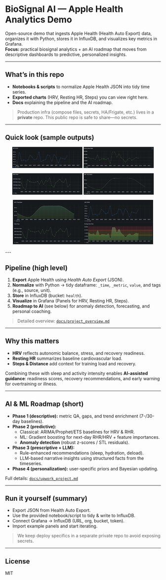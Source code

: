 # BioSignal AI — Apple Health Analytics Demo

Open-source demo that ingests Apple Health (Health Auto Export) data, organizes it with Python, stores it in InfluxDB, and visualizes key metrics in Grafana.  
**Focus:** practical biosignal analytics + an AI roadmap that moves from descriptive dashboards to predictive, personalized insights.

---

## What’s in this repo
- **Notebooks & scripts** to normalize Apple Health JSON into tidy time series.
- **Exported charts** (HRV, Resting HR, Steps) you can view right here.
- **Docs** explaining the pipeline and the AI roadmap.

> Production infra (compose files, secrets, HA/Frigate, etc.) lives in a **private** repo. This public repo is safe to share—no secrets.

---

## Quick look (sample outputs)

<p align="center">
  <img src="assets/HRV_SDNN.png" width="45%" />
  <img src="assets/Resting_Heart_Rate.png" width="45%" />
</p>
<p align="center">
  <img src="assets/Daily_Steps.png" width="45%" />
  <img src="assets/HRV_7_Dsy_Mean.png" width="45%" />
</p>
<p align="center">
  <img src="assets/dashboard.png" width="90%" />
  
</p>
---

## Pipeline (high level)

1. **Export** Apple Health using *Health Auto Export* (JSON).
2. **Normalize** with Python → tidy dataframe: `_time`, `_metric`, `value`, and tags (e.g., source, unit).
3. **Store** in InfluxDB (bucket: `health`).
4. **Visualize** in Grafana (Panels for HRV, Resting HR, Steps).
5. **Roadmap to AI** (see below) for anomaly detection, forecasting, and personal coaching.

> Detailed overview: [`docs/project_overview.md`](docs/project_overview.md)

---

## Why this matters
- **HRV** reflects autonomic balance, stress, and recovery readiness.
- **Resting HR** summarizes baseline cardiovascular load.
- **Steps & Distance** add context for training load and recovery.

Combining these with sleep and activity intensity enables **AI-assisted guidance**: readiness scores, recovery recommendations, and early warning for overtraining or illness.

---

## AI & ML Roadmap (short)
- **Phase 1 (descriptive):** metric QA, gaps, and trend enrichment (7-/30-day baselines).
- **Phase 2 (predictive):** 
  - Classical: ARIMA/Prophet/ETS baselines for HRV & RHR.
  - ML: Gradient boosting for next-day RHR/HRV + feature importances.
  - **Anomaly detection** (robust z-scores / STL residuals).
- **Phase 3 (prescriptive + LLM):**
  - Rule-enhanced recommendations (sleep, hydration, deload).
  - LLM-based narrative insights using structured facts from the timeseries.
- **Phase 4 (personalization):** user-specific priors and Bayesian updating.

Full details: [`docs/upwork_project.md`](docs/upwork_project.md)

---

## Run it yourself (summary)
- Export JSON from Health Auto Export.
- Use the provided notebook/script to tidy & write to InfluxDB.
- Connect Grafana → InfluxDB (URL, org, bucket, token).
- Import example panels and start iterating.

> We keep deploy specifics in a separate private repo to avoid exposing secrets.

---

## License
MIT
